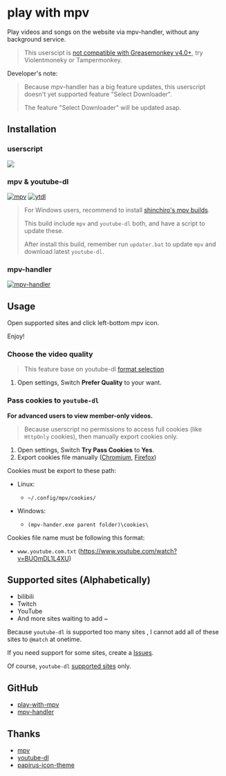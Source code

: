 # play with mpv

Play videos and songs on the website via mpv-handler, without any background service.

> This userscipt is [not compatible with Greasemonkey v4.0+][note-greasemonkey], try Violentmoneky or Tampermonkey.

Developer's note:

> Because mpv-handler has a big feature updates, this userscript doesn't yet supported feature "Select Downloader".
>
> The feature "Select Downloader" will be updated asap.

## Installation

### userscript

[![][badges-play-with-mpv]][install-userscript]

### mpv & youtube-dl

[![mpv][badges-mpv]][install-mpv]
[![ytdl][badges-ytdl]][install-ytdl]

> For Windows users, recommend to install [shinchiro's mpv builds][install-mpv-windows].
>
> This build include `mpv` and `youtube-dl` both, and have a script to update these.
>
> After install this build, remember run `updater.bat` to update `mpv` and download latest `youtube-dl`.

### mpv-handler

[![mpv-handler][badges-mpv-handler]][install-mpv-handler]

## Usage

Open supported sites and click left-bottom mpv icon.

Enjoy!

### Choose the video quality

> This feature base on youtube-dl [format selection][usage-format-selection]

1. Open settings, Switch **Prefer Quality** to your want.

### Pass cookies to `youtube-dl`

**For advanced users to view member-only videos.**

> Because userscript no permissions to access full cookies (like `HttpOnly` cookies), then manually export cookies only.

1. Open settings, Switch **Try Pass Cookies** to **Yes**.
2. Export cookies file manually ([Chromium][usage-cookies-chromium], [Firefox][usage-cookies-firefox])

Cookies must be export to these path:

- Linux:

  - `~/.config/mpv/cookies/`

- Windows:

  - `(mpv-hander.exe parent folder)\cookies\`

Cookies file name must be following this format:

- `www.youtube.com.txt` (https://www.youtube.com/watch?v=BUOmDL1L4XU)

## Supported sites (Alphabetically)

- bilibili
- Twitch
- YouTube
- And more sites waiting to add ~

Because `youtube-dl` is supported too many sites , I cannot add all of these sites to `@match` at onetime.

If you need support for some sites, create a [Issues][support-issues].

Of course, `youtube-dl` [supported sites][support-sites] only.

## GitHub

- [play-with-mpv][github-userscript]
- [mpv-handler][github-mpv-handler]

## Thanks

- [mpv][thanks-mpv]
- [youtube-dl][thanks-youtube-dl]
- [papirus-icon-theme][thanks-papirus-icon-theme]

[badges-mpv-handler]: https://img.shields.io/github/v/tag/akiirui/mpv-handler?label=mpv-handler&style=for-the-badge
[badges-mpv]: https://img.shields.io/github/v/tag/mpv-player/mpv?label=MPV&style=for-the-badge
[badges-play-with-mpv]: https://img.shields.io/badge/dynamic/json?style=for-the-badge&label=play-with-mpv&prefix=v&query=version&url=https%3A%2F%2Fgreasyfork.org%2Fscripts%2F416271.json
[badges-ytdl]: https://img.shields.io/github/v/tag/ytdl-org/youtube-dl?label=youtube-dl&style=for-the-badge
[github-mpv-handler]: https://github.com/akiirui/mpv-handler/
[github-userscript]: https://github.com/akiirui/userscript/tree/play-with-mpv-handler/
[install-mpv-handler]: https://github.com/akiirui/mpv-handler/blob/main/README.md#installation
[install-mpv-windows]: https://sourceforge.net/projects/mpv-player-windows/files
[install-mpv]: https://mpv.io/installation/
[install-userscript]: https://greasyfork.org/scripts/416271-play-with-mpv
[install-ytdl]: https://github.com/ytdl-org/youtube-dl/releases
[note-greasemonkey]: https://github.com/akiirui/userscript/issues/1
[support-issues]: https://github.com/akiirui/userscript/issues/new
[support-sites]: https://ytdl-org.github.io/youtube-dl/supportedsites.html
[thanks-mpv]: https://mpv.io/
[thanks-papirus-icon-theme]: https://github.com/PapirusDevelopmentTeam/papirus-icon-theme/
[thanks-youtube-dl]: https://github.com/ytdl-org/youtube-dl/
[usage-cookies-chromium]: https://chrome.google.com/webstore/detail/get-cookiestxt/bgaddhkoddajcdgocldbbfleckgcbcid/
[usage-cookies-firefox]: https://addons.mozilla.org/en-US/firefox/addon/cookies-txt/
[usage-format-selection]: https://github.com/ytdl-org/youtube-dl/blob/master/README.md#format-selection
